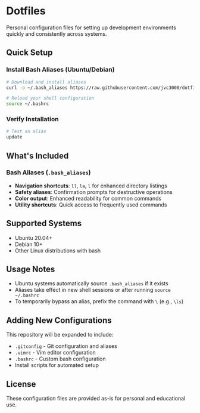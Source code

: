 # Dotfiles

Personal configuration files for setting up development environments quickly and consistently across systems.

## Quick Setup

### Install Bash Aliases (Ubuntu/Debian)

```bash
# Download and install aliases
curl -o ~/.bash_aliases https://raw.githubusercontent.com/jvc3000/dotfiles/main/.bash_aliases
```

```bash
# Reload your shell configuration
source ~/.bashrc
```

### Verify Installation

```bash
# Test an alias
update
```

## What's Included

### Bash Aliases (`.bash_aliases`)
- **Navigation shortcuts**: `ll`, `la`, `l` for enhanced directory listings
- **Safety aliases**: Confirmation prompts for destructive operations
- **Color output**: Enhanced readability for common commands
- **Utility shortcuts**: Quick access to frequently used commands

## Supported Systems

- Ubuntu 20.04+
- Debian 10+
- Other Linux distributions with bash

## Usage Notes

- Ubuntu systems automatically source `.bash_aliases` if it exists
- Aliases take effect in new shell sessions or after running `source ~/.bashrc`
- To temporarily bypass an alias, prefix the command with `\` (e.g., `\ls`)

## Adding New Configurations

This repository will be expanded to include:
- `.gitconfig` - Git configuration and aliases
- `.vimrc` - Vim editor configuration  
- `.bashrc` - Custom bash configuration
- Install scripts for automated setup

## License

These configuration files are provided as-is for personal and educational use.
